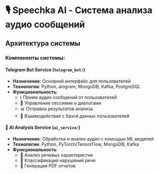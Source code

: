 # 🎙️ Speechka AI - Система анализа аудио сообщений

## Архитектура системы

### **Компоненты системы:**

#### **Telegram Bot Service** (`telegram_bot/`)
- **Назначение**: Основной интерфейс для пользователей
- **Технологии**: Python, aiogram, MongoDB, Kafka, PostgreSQL
- **Функциональность**:
  - 📞 Прием аудио сообщений от пользователей
  - 💬 Управление сессиями и диалогами  
  - 📊 Отправка результатов анализа
  - 👥 Взаимодействие с базой данных пользователей

#### 🧠 **AI Analysis Service** (`ai_service/`)
- **Назначение**: Обработка и анализ аудио с помощью ML моделей
- **Технологии**: Python, PyTorch/TensorFlow, MongoDB, Kafka
- **Функциональность**:
  - 📝 Анализ речевых характеристик
  - 🏥 Классификация нарушений речи
  - 📄 Генерация PDF отчетов
